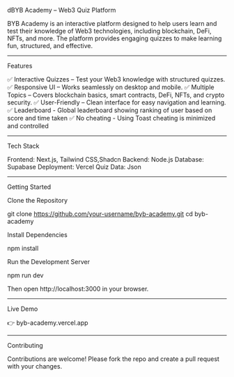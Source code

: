 dBYB Academy – Web3 Quiz Platform

BYB Academy is an interactive platform designed to help users learn and test their knowledge of Web3 technologies, including blockchain, DeFi, NFTs, and more. The platform provides engaging quizzes to make learning fun, structured, and effective.


---

Features

✅ Interactive Quizzes – Test your Web3 knowledge with structured quizzes.
✅ Responsive UI – Works seamlessly on desktop and mobile.
✅ Multiple Topics – Covers blockchain basics, smart contracts, DeFi, NFTs, and crypto security.
✅ User-Friendly – Clean interface for easy navigation and learning.
✅ Leaderboard - Global leaderboard showing ranking of user based on score and time taken
✅ No cheating - Using Toast cheating is minimized and controlled 


---

Tech Stack

Frontend: Next.js, Tailwind CSS,Shadcn
Backend: Node.js
Database: Supabase 
Deployment: Vercel
Quiz Data: Json

---

Getting Started

Clone the Repository

git clone https://github.com/your-username/byb-academy.git
cd byb-academy

Install Dependencies

npm install

Run the Development Server

npm run dev

Then open http://localhost:3000 in your browser.


---

Live Demo

👉 byb-academy.vercel.app


---

Contributing

Contributions are welcome! Please fork the repo and create a pull request with your changes.
